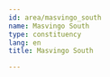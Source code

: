 ```yaml
---
id: area/masvingo_south
name: Masvingo South
type: constituency
lang: en
title: Masvingo South

---
```

